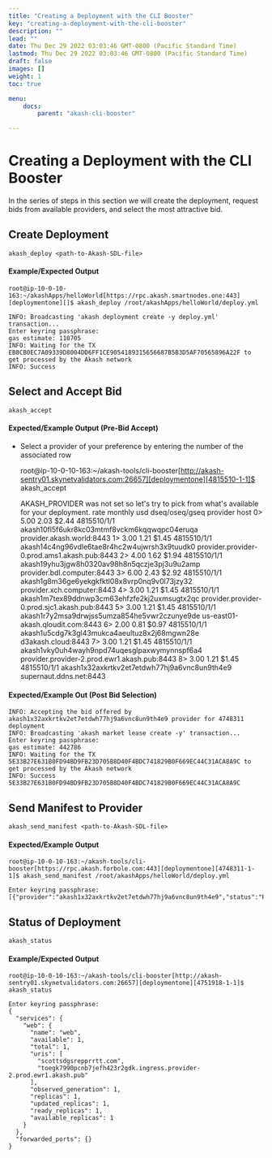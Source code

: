```yaml
---
title: "Creating a Deployment with the CLI Booster"
key: "creating-a-deployment-with-the-cli-booster"
description: ""
lead: ""
date: Thu Dec 29 2022 03:03:46 GMT-0800 (Pacific Standard Time)
lastmod: Thu Dec 29 2022 03:03:46 GMT-0800 (Pacific Standard Time)
draft: false
images: []
weight: 1
toc: true

menu:
    docs:
        parent: "akash-cli-booster"

---
```

Creating a Deployment with the CLI Booster
==========================================

In the series of steps in this section we will create the deployment, request bids from available providers, and select the most attractive bid.

Create Deployment
-----------------

    akash_deploy <path-to-Akash-SDL-file>
    

#### Example/Expected Output

    root@ip-10-0-10-163:~/akashApps/helloWorld[https://rpc.akash.smartnodes.one:443][deploymentone][]$ akash_deploy /root/akashApps/helloWorld/deploy.yml
    
    INFO: Broadcasting 'akash deployment create -y deploy.yml' transaction...
    Enter keyring passphrase:
    gas estimate: 110705
    INFO: Waiting for the TX EB8CB0EC7A09339D8004DD6FF1CE9054189315656687B5B3D5AF70565896A22F to get processed by the Akash network
    INFO: Success
    

Select and Accept Bid
---------------------

    akash_accept
    

#### Expected/Example Output (Pre-Bid Accept)

*   Select a provider of your preference by entering the number of the associated row

    root@ip-10-0-10-163:~/akash-tools/cli-booster[http://akash-sentry01.skynetvalidators.com:26657][deploymentone][4815510-1-1]$ akash_accept
    
    AKASH_PROVIDER was not set so let's try to pick from what's available for your deployment.
        rate	monthly	usd	dseq/oseq/gseq	provider					host
    0>	5.00	2.03	$2.44	4815510/1/1	akash10fl5f6ukr8kc03mtmf8vckm6kqqwqpc04eruqa	provider.akash.world:8443
    1>	3.00	1.21	$1.45	4815510/1/1	akash14c4ng96vdle6tae8r4hc2w4ujwrsh3x9tuudk0	provider.provider-0.prod.ams1.akash.pub:8443
    2>	4.00	1.62	$1.94	4815510/1/1	akash19yhu3jgw8h0320av98h8n5qczje3pj3u9u2amp	provider.bdl.computer:8443
    3>	6.00	2.43	$2.92	4815510/1/1	akash1g8m36ge6yekgkfktl08x8vrp0nq9v0l73jzy32	provider.xch.computer:8443
    4>	3.00	1.21	$1.45	4815510/1/1	akash1m7tex89ddnwp3cm63ehfzfe2kj2uxmsugtx2qc	provider.provider-0.prod.sjc1.akash.pub:8443
    5>	3.00	1.21	$1.45	4815510/1/1	akash1r7y2msa9drwjss5umza854he5vwr2czunye9de	us-east01-akash.qloudit.com:8443
    6>	2.00	0.81	$0.97	4815510/1/1	akash1u5cdg7k3gl43mukca4aeultuz8x2j68mgwn28e	d3akash.cloud:8443
    7>	3.00	1.21	$1.45	4815510/1/1	akash1vky0uh4wayh9npd74uqesglpaxwymynnspf6a4	provider.provider-2.prod.ewr1.akash.pub:8443
    8>	3.00	1.21	$1.45	4815510/1/1	akash1x32axkrtkv2et7etdwh77hj9a6vnc8un9th4e9	supernaut.ddns.net:8443
    

#### Expected/Example Out (Post Bid Selection)

    INFO: Accepting the bid offered by akash1x32axkrtkv2et7etdwh77hj9a6vnc8un9th4e9 provider for 4748311 deployment
    INFO: Broadcasting 'akash market lease create -y' transaction...
    Enter keyring passphrase:
    gas estimate: 442786
    INFO: Waiting for the TX 5E33B27E631B0FD94BD9FB23D705B8D40F4BDC741829B0F669EC44C31ACA8A9C to get processed by the Akash network
    INFO: Success
    5E33B27E631B0FD94BD9FB23D705B8D40F4BDC741829B0F669EC44C31ACA8A9C
    

Send Manifest to Provider
-------------------------

    akash_send_manifest <path-to-Akash-SDL-file>
    

#### Expected/Example Output

    root@ip-10-0-10-163:~/akash-tools/cli-booster[https://rpc.akash.forbole.com:443][deploymentone][4748311-1-1]$ akash_send_manifest /root/akashApps/helloWorld/deploy.yml
    
    Enter keyring passphrase:
    [{"provider":"akash1x32axkrtkv2et7etdwh77hj9a6vnc8un9th4e9","status":"PASS"}]
    

Status of Deployment
--------------------

    akash_status
    

#### Example/Expected Output

    root@ip-10-0-10-163:~/akash-tools/cli-booster[http://akash-sentry01.skynetvalidators.com:26657][deploymentone][4751918-1-1]$ akash_status
    
    Enter keyring passphrase:
    {
      "services": {
        "web": {
          "name": "web",
          "available": 1,
          "total": 1,
          "uris": [
            "scottsdgsrepprrtt.com",
            "toegk7990pcnb7jefh423r2gdk.ingress.provider-2.prod.ewr1.akash.pub"
          ],
          "observed_generation": 1,
          "replicas": 1,
          "updated_replicas": 1,
          "ready_replicas": 1,
          "available_replicas": 1
        }
      },
      "forwarded_ports": {}
    }